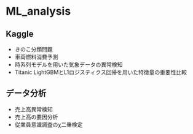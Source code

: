 # ML_analysis

## Kaggle
- きのこ分類問題
- 車両燃料消費予測
- 時系列モデルを用いた気象データの異常検知
- Titanic LightGBMとL1ロジスティクス回帰を用いた特徴量の重要性比較



## データ分析
- 売上高異常検知
- 売上高の要因分析
- 従業員意識調査のχ二乗検定


